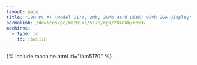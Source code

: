 ```yaml
---
layout: page
title: "IBM PC AT (Model 5170, 2Mb, 20Mb Hard Disk) with EGA Display"
permalink: /devices/pc/machine/5170/ega/2048kb/rev3/
machines:
  - type: pc
    id: ibm5170
---
```


{% include machine.html id="ibm5170" %}
